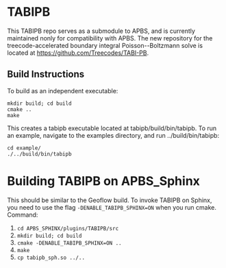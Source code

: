 # TABIPB
This TABIPB repo serves as a submodule to APBS, and is currently maintained nonly for compatibility with APBS. The new repository for the treecode-accelerated boundary integral Poisson--Boltzmann solve is located at <https://github.com/Treecodes/TABI-PB>.

## Build Instructions
To build as an independent executable:
```
mkdir build; cd build
cmake ..
make
```
This creates a tabipb executable located at tabipb/build/bin/tabipb. To run an example, navigate to the examples directory, and run ../build/bin/tabipb:
```
cd example/
./../build/bin/tabipb
```

# Building TABIPB on APBS_Sphinx

This should be similar to the Geoflow build. To invoke TABIPB on Sphinx, you need to use the flag `-DENABLE_TABIPB_SPHINX=ON` when you run cmake. Command:

1. `cd APBS_SPHINX/plugins/TABIPB/src`
2. `mkdir build; cd build`
3. `cmake -DENABLE_TABIPB_SPHINX=ON ..`
4. `make`
5. `cp tabipb_sph.so ../..`


